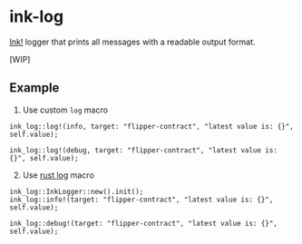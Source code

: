 # ink-log 
[Ink!](https://github.com/paritytech/ink) logger that prints all messages with a readable output format.

[WIP]

## Example

1. Use custom `log` macro
```
ink_log::log!(info, target: "flipper-contract", "latest value is: {}", self.value);

ink_log::log!(debug, target: "flipper-contract", "latest value is: {}", self.value);
```

2. Use [rust log](https://github.com/rust-lang/log) macro
```
ink_log::InkLogger::new().init();
ink_log::info!(target: "flipper-contract", "latest value is: {}", self.value);

ink_log::debug!(target: "flipper-contract", "latest value is: {}", self.value);
```
